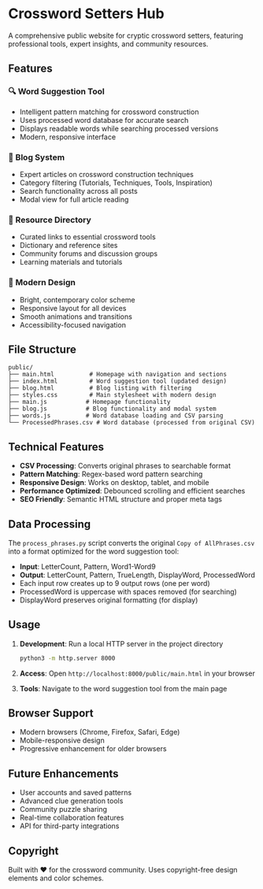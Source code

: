 # Crossword Setters Hub

A comprehensive public website for cryptic crossword setters, featuring professional tools, expert insights, and community resources.

## Features

### 🔍 Word Suggestion Tool
- Intelligent pattern matching for crossword construction
- Uses processed word database for accurate search
- Displays readable words while searching processed versions
- Modern, responsive interface

### 📝 Blog System
- Expert articles on crossword construction techniques
- Category filtering (Tutorials, Techniques, Tools, Inspiration)
- Search functionality across all posts
- Modal view for full article reading

### 🔗 Resource Directory
- Curated links to essential crossword tools
- Dictionary and reference sites
- Community forums and discussion groups
- Learning materials and tutorials

### 🎨 Modern Design
- Bright, contemporary color scheme
- Responsive layout for all devices
- Smooth animations and transitions
- Accessibility-focused navigation

## File Structure

```
public/
├── main.html          # Homepage with navigation and sections
├── index.html         # Word suggestion tool (updated design)
├── blog.html          # Blog listing with filtering
├── styles.css         # Main stylesheet with modern design
├── main.js           # Homepage functionality
├── blog.js           # Blog functionality and modal system
├── words.js          # Word database loading and CSV parsing
└── ProcessedPhrases.csv # Word database (processed from original CSV)
```

## Technical Features

- **CSV Processing**: Converts original phrases to searchable format
- **Pattern Matching**: Regex-based word pattern searching
- **Responsive Design**: Works on desktop, tablet, and mobile
- **Performance Optimized**: Debounced scrolling and efficient searches
- **SEO Friendly**: Semantic HTML structure and proper meta tags

## Data Processing

The `process_phrases.py` script converts the original `Copy of AllPhrases.csv` into a format optimized for the word suggestion tool:

- **Input**: LetterCount, Pattern, Word1-Word9
- **Output**: LetterCount, Pattern, TrueLength, DisplayWord, ProcessedWord
- Each input row creates up to 9 output rows (one per word)
- ProcessedWord is uppercase with spaces removed (for searching)
- DisplayWord preserves original formatting (for display)

## Usage

1. **Development**: Run a local HTTP server in the project directory
   ```bash
   python3 -m http.server 8000
   ```

2. **Access**: Open `http://localhost:8000/public/main.html` in your browser

3. **Tools**: Navigate to the word suggestion tool from the main page

## Browser Support

- Modern browsers (Chrome, Firefox, Safari, Edge)
- Mobile-responsive design
- Progressive enhancement for older browsers

## Future Enhancements

- User accounts and saved patterns
- Advanced clue generation tools
- Community puzzle sharing
- Real-time collaboration features
- API for third-party integrations

## Copyright

Built with ❤️ for the crossword community. Uses copyright-free design elements and color schemes.
